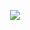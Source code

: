 <p align="center">
  <img src="https://github-readme-stats.vercel.app/api?username=FlimixST&show_icons=true&theme=jolly">
</p>

